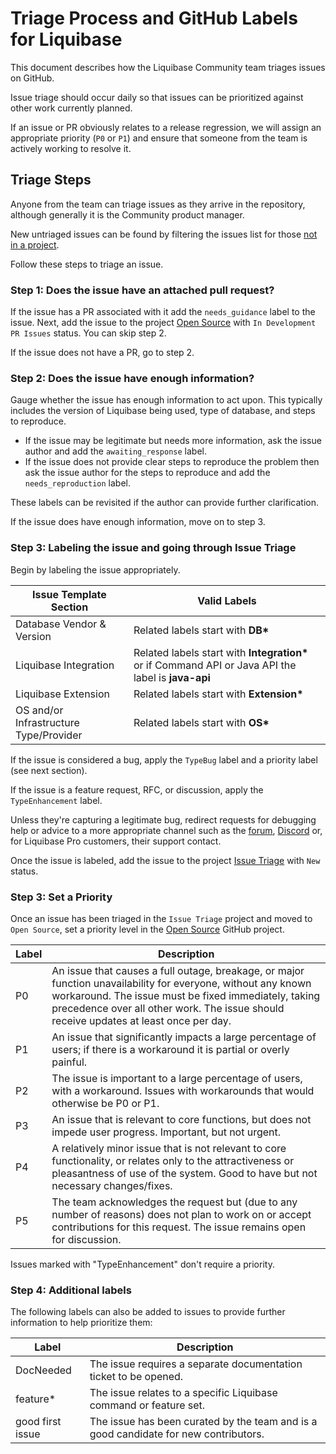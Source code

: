 # Triage Process and GitHub Labels for Liquibase

This document describes how the Liquibase Community team triages issues on GitHub.

Issue triage should occur daily so that issues can be prioritized against other work currently planned.

If an issue or PR obviously relates to a release regression, we will assign an appropriate priority (`P0` or `P1`) and ensure that someone from the team is actively working to resolve it.

## Triage Steps

Anyone from the team can triage issues as they arrive in the repository, although generally it is the Community product manager.

New untriaged issues can be found by filtering the issues list for those [not in a project](https://github.com/liquibase/liquibase/issues?q=is%3Aissue+is%3Aopen+no%3Aproject).

Follow these steps to triage an issue.

### Step 1: Does the issue have an attached pull request?

If the issue has a PR associated with it add the `needs_guidance` label to the issue. Next, add the issue to the project [Open Source](https://github.com/orgs/liquibase/projects/3/views/1) with `In Development PR Issues` status. You can skip step 2.

If the issue does not have a PR, go to step 2.

### Step 2: Does the issue have enough information?

Gauge whether the issue has enough information to act upon.
This typically includes the version of Liquibase being used, type of database, and steps to reproduce.

- If the issue may be legitimate but needs more information, ask the issue author and add the `awaiting_response` label.
- If the issue does not provide clear steps to reproduce the problem then ask the issue author for the steps to reproduce and add the `needs_reproduction` label.

These labels can be revisited if the author can provide further clarification.

If the issue does have enough information, move on to step 3.

### Step 3: Labeling the issue and going through Issue Triage

Begin by labeling the issue appropriately.

| Issue Template Section | Valid Labels                                                                                                                                                                                                                                          |
| ----- | ---------------------------------------------------------------------------------------------------------------------------------------------------------------------------------------------------------------------------------------------------- |
| Database Vendor & Version | Related labels start with **DB\***                             |
| Liquibase Integration | Related labels start with **Integration\*** or if Command API or Java API the label is **java-api**                                |
| Liquibase Extension | Related labels start with **Extension\***                     |
| OS and/or Infrastructure Type/Provider | Related labels start with **OS\*** |  


If the issue is considered a bug, apply the `TypeBug` label and a priority label (see next section).

If the issue is a feature request, RFC, or discussion, apply the `TypeEnhancement` label.

Unless they're capturing a legitimate bug, redirect requests for debugging help or advice to a more
appropriate channel such as the [forum](https://forum.liquibase.org/), [Discord](https://discord.com/invite/9yBwMtj) or, for Liquibase Pro customers, their
support contact.

Once the issue is labeled, add the issue to the project [Issue Triage](https://github.com/orgs/liquibase/projects/11) with `New` status.

### Step 3: Set a Priority

Once an issue has been triaged in the `Issue Triage` project and moved to `Open Source`, set a priority level in the [Open Source](https://github.com/orgs/liquibase/projects/3/views/1) GitHub project.

| Label | Description                                                                                                                                                                                                                                          |
| ----- | ---------------------------------------------------------------------------------------------------------------------------------------------------------------------------------------------------------------------------------------------------- |
| P0    | An issue that causes a full outage, breakage, or major function unavailability for everyone, without any known workaround. The issue must be fixed immediately, taking precedence over all other work. The issue should receive updates at least once per day. |
| P1    | An issue that significantly impacts a large percentage of users; if there is a workaround it is partial or overly painful.                                 |
| P2    | The issue is important to a large percentage of users, with a workaround. Issues with workarounds that would otherwise be P0 or P1.                     |
| P3    | An issue that is relevant to core functions, but does not impede user progress. Important, but not urgent.                                                                                                                                                |
| P4    | A relatively minor issue that is not relevant to core functionality, or relates only to the attractiveness or pleasantness of use of the system. Good to have but not necessary changes/fixes.                                                           |
| P5    | The team acknowledges the request but (due to any number of reasons) does not plan to work on or accept contributions for this request. The issue remains open for discussion.                                                                       |

Issues marked with "TypeEnhancement" don't require a priority.

### Step 4: Additional labels

The following labels can also be added to issues to provide further information to help prioritize them:

| Label         | Description                                                                                                                   |
| ------------- | ----------------------------------------------------------------------------------------------------------------------------- |
| DocNeeded      | The issue requires a separate documentation ticket to be opened.        |
| feature*       | The issue relates to a specific Liquibase command or feature set.                  |
| good first issue | The issue has been curated by the team and is a good candidate for new contributors.                          |